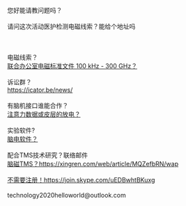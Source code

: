 <br>
<br>
<br>
您好能请教问题吗？<br>
<br>
请问这次活动医护检测电磁线索？能给个地址吗<br>
<br>
<br>
<br>
电磁线索？<br>
<a href="https://www.icnirp.org/en/frequencies/radiofrequency/index.html">联合办公室电磁标准文件 100 kHz - 300 GHz？</a><br>
<br>
诉讼群？<br>
<a href="https://icator.be/news/">https://icator.be/news/</a><br>
<br>
有脑机接口谁能合作？<br>
<a href="https://store.neurosky.com/products/copy-of-eeg-meditation">注意力数据或皮层的放电？</a><br>
<br>
实验软件?<br>
<a href="http://www.neurosky.com.cn/products-markets/eeg-biosensors/hardware/">脑电软件？</a><br>
<br>
配合TMS技术研究？联络邮件<br>
<a href="https://xingren.com/web/article/MQZefbRN/wap">脑磁TMS？https://xingren.com/web/article/MQZefbRN/wap</a><br>
<br>
<a href="https://join.skype.com/uEDBwhtBKuxg">不需要注册！https://join.skype.com/uEDBwhtBKuxg</a><br>
<br>
technology2020helloworld@outlook.com<br>
<br>
<br>
<br>
